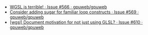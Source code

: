 - [WGSL is terrible! · Issue #566 · gpuweb/gpuweb](https://github.com/gpuweb/gpuweb/issues/566)
- [Consider adding sugar for familiar loop constructs · Issue #569 · gpuweb/gpuweb](https://github.com/gpuweb/gpuweb/issues/569)
- [[wgsl] Document motivation for not just using GLSL? · Issue #610 · gpuweb/gpuweb](https://github.com/gpuweb/gpuweb/issues/610)

